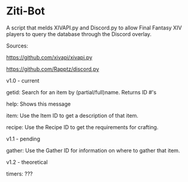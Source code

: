 # Ziti-Bot

A script that melds XIVAPI.py and Discord.py to allow Final Fantasy XIV players to query the database through the Discord overlay.


Sources: 

https://github.com/xivapi/xivapi.py

https://github.com/Rapptz/discord.py
  
  
v1.0 - current

getid:  Search for an item by (partial/full)name. Returns ID #'s 

help:   Shows this message

item:   Use the Item ID to get a description of that item. 

recipe: Use the Recipe ID to get the requirements for crafting. 


v1.1 - pending

gather: Use the Gather ID for information on where to gather that item.


v1.2 - theoretical

timers: ???
